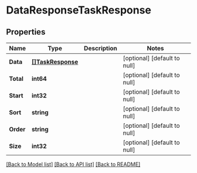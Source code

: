 # DataResponseTaskResponse

## Properties
Name | Type | Description | Notes
------------ | ------------- | ------------- | -------------
**Data** | [**[]TaskResponse**](TaskResponse.md) |  | [optional] [default to null]
**Total** | **int64** |  | [optional] [default to null]
**Start** | **int32** |  | [optional] [default to null]
**Sort** | **string** |  | [optional] [default to null]
**Order** | **string** |  | [optional] [default to null]
**Size** | **int32** |  | [optional] [default to null]

[[Back to Model list]](../README.md#documentation-for-models) [[Back to API list]](../README.md#documentation-for-api-endpoints) [[Back to README]](../README.md)

